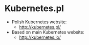 # Kubernetes.pl

* Polish Kubernetes website:
  * http://kubernetes.pl/
* Based on main Kubernetes website:
  * http://kubernetes.io/